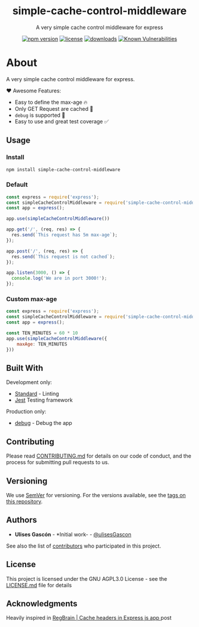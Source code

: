 <p align="center">
<h1 align="center">
  simple-cache-control-middleware
</h1>

<p align="center">
  A very simple cache control middleware for express
</p>

<p align="center">
  <a href="https://www.npmjs.org/package/simple-cache-control-middleware"><img src="https://badgen.net/npm/v/simple-cache-control-middleware" alt="npm version"/></a>
  <a href="https://www.npmjs.org/package/simple-cache-control-middleware"><img src="https://badgen.net/npm/license/simple-cache-control-middleware" alt="license"/></a>
  <a href="https://www.npmjs.org/package/simple-cache-control-middleware"><img src="https://badgen.net/npm/dt/simple-cache-control-middleware" alt="downloads"/></a>
  <a href="https://snyk.io/test/github/ulisesgascon/simple-cache-control-middleware"><img src="https://snyk.io/test/github/ulisesgascon/simple-cache-control-middleware/badge.svg" alt="Known Vulnerabilities"/></a>
</p>

</p>

# About

A very simple cache control middleware for express.

❤️ Awesome Features:

- Easy to define the max-age 🔥
- Only GET Request are cached 🍺
- `debug` is supported 💪
- Easy to use and great test coverage ✅

## Usage

### Install

```bash
npm install simple-cache-control-middleware
```

### Default

```js
const express = require('express');
const simpleCacheControlMiddleware = require('simple-cache-control-middleware')
const app = express();

app.use(simpleCacheControlMiddleware())

app.get('/', (req, res) => {
  res.send(`This request has 5m max-age`);
});

app.post('/', (req, res) => {
  res.send(`This request is not cached`);
});

app.listen(3000, () => {
  console.log('We are in port 3000!');
});
```

### Custom max-age


```js
const express = require('express');
const simpleCacheControlMiddleware = require('simple-cache-control-middleware')
const app = express();

const TEN_MINUTES = 60 * 10
app.use(simpleCacheControlMiddleware({
    maxAge: TEN_MINUTES
}))
```

## Built With

Development only:

- [Standard](https://www.npmjs.com/package/standard) - Linting
- [Jest](https://www.npmjs.com/package/jest) Testing framework

Production only:

- [debug](https://www.npmjs.com/package/debug) - Debug the app
## Contributing

Please read [CONTRIBUTING.md](https://github.com/UlisesGascon/user-language-middleware/blob/main/CONTRIBUTING.md) for details on our code of conduct, and the process for submitting pull requests to us.

## Versioning

We use [SemVer](http://semver.org/) for versioning. For the versions available, see the [tags on this repository](https://github.com/ulisesGascon/simple-cache-control-middleware/tags).

## Authors

- **Ulises Gascón** - *Initial work- - [@ulisesGascon](https://github.com/ulisesGascon)

See also the list of [contributors](https://github.com/ulisesGascon/simple-cache-control-middleware/contributors) who participated in this project.

## License

This project is licensed under the GNU AGPL3.0 License - see the [LICENSE.md](LICENSE.md) file for details

## Acknowledgments

Heavily inspired in [RegBrain | Cache headers in Express js app
](https://regbrain.com/article/cache-headers-express-js) post
